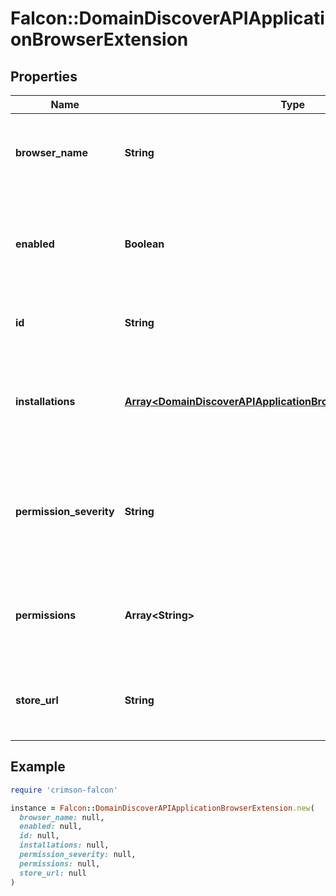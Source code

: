 # Falcon::DomainDiscoverAPIApplicationBrowserExtension

## Properties

| Name | Type | Description | Notes |
| ---- | ---- | ----------- | ----- |
| **browser_name** | **String** | The name of the browser that&#39;s running the extension | [optional] |
| **enabled** | **Boolean** | Describes if the extension is enabled on the host on at least one browser profile |  |
| **id** | **String** | The unique ID of the browser extension. |  |
| **installations** | [**Array&lt;DomainDiscoverAPIApplicationBrowserExtensionInstallation&gt;**](DomainDiscoverAPIApplicationBrowserExtensionInstallation.md) | The installations of this browser extension for each browser profile | [optional] |
| **permission_severity** | **String** | The computed serverity of all permissions requested by the browser extension | [optional] |
| **permissions** | **Array&lt;String&gt;** | The browser permissions the extension requires to run | [optional] |
| **store_url** | **String** | The calculated browser webstore URL for this extension | [optional] |

## Example

```ruby
require 'crimson-falcon'

instance = Falcon::DomainDiscoverAPIApplicationBrowserExtension.new(
  browser_name: null,
  enabled: null,
  id: null,
  installations: null,
  permission_severity: null,
  permissions: null,
  store_url: null
)
```


